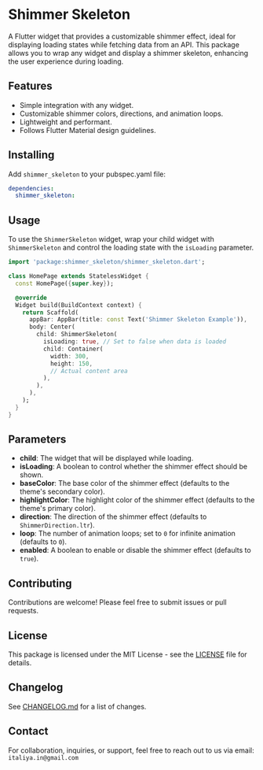 # Shimmer Skeleton

A Flutter widget that provides a customizable shimmer effect, ideal for displaying loading states
while fetching data from an API. This package allows you to wrap any widget and display a shimmer
skeleton, enhancing the user experience during loading.

## Features

- Simple integration with any widget.
- Customizable shimmer colors, directions, and animation loops.
- Lightweight and performant.
- Follows Flutter Material design guidelines.

## Installing

Add `shimmer_skeleton` to your pubspec.yaml file:

```yaml
dependencies:
  shimmer_skeleton:
```

## Usage

To use the `ShimmerSkeleton` widget, wrap your child widget with `ShimmerSkeleton` and control the
loading state with the `isLoading` parameter.

```dart
import 'package:shimmer_skeleton/shimmer_skeleton.dart';
```

```dart
class HomePage extends StatelessWidget {
  const HomePage({super.key});

  @override
  Widget build(BuildContext context) {
    return Scaffold(
      appBar: AppBar(title: const Text('Shimmer Skeleton Example')),
      body: Center(
        child: ShimmerSkeleton(
          isLoading: true, // Set to false when data is loaded
          child: Container(
            width: 300,
            height: 150,
            // Actual content area
          ),
        ),
      ),
    );
  }
}

```

## Parameters

- **child**: The widget that will be displayed while loading.
- **isLoading**: A boolean to control whether the shimmer effect should be shown.
- **baseColor**: The base color of the shimmer effect (defaults to the theme's secondary color).
- **highlightColor**: The highlight color of the shimmer effect (defaults to the theme's primary
  color).
- **direction**: The direction of the shimmer effect (defaults to `ShimmerDirection.ltr`).
- **loop**: The number of animation loops; set to `0` for infinite animation (defaults to `0`).
- **enabled**: A boolean to enable or disable the shimmer effect (defaults to `true`).

## Contributing

Contributions are welcome! Please feel free to submit issues or pull requests.

## License

This package is licensed under the MIT License - see the [LICENSE](LICENSE) file for details.

## Changelog

See [CHANGELOG.md](CHANGELOG.md) for a list of changes.

## Contact

For collaboration, inquiries, or support, feel free to reach out to us via email: `italiya.in@gmail.com`
